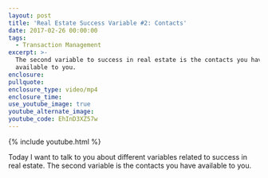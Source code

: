 ```yaml
---
layout: post
title: 'Real Estate Success Variable #2: Contacts'
date: 2017-02-26 00:00:00
tags:
  - Transaction Management
excerpt: >-
  The second variable to success in real estate is the contacts you have
  available to you.
enclosure:
pullquote:
enclosure_type: video/mp4
enclosure_time:
use_youtube_image: true
youtube_alternate_image:
youtube_code: EhInD3XZ57w
---
```


{% include youtube.html %}

Today I want to talk to you about different variables related to success in real estate. The second variable is the contacts you have available to you.